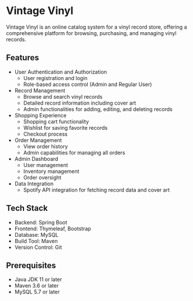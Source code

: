 # Vintage Vinyl

Vintage Vinyl is an online catalog system for a vinyl record store, offering a comprehensive platform for browsing, purchasing, and managing vinyl records.

## Features

- User Authentication and Authorization
  - User registration and login
  - Role-based access control (Admin and Regular User)
- Record Management
  - Browse and search vinyl records
  - Detailed record information including cover art
  - Admin functionalities for adding, editing, and deleting records
- Shopping Experience
  - Shopping cart functionality
  - Wishlist for saving favorite records
  - Checkout process
- Order Management
  - View order history
  - Admin capabilities for managing all orders
- Admin Dashboard
  - User management
  - Inventory management
  - Order oversight
- Data Integration
  - Spotify API integration for fetching record data and cover art

## Tech Stack

- Backend: Spring Boot
- Frontend: Thymeleaf, Bootstrap
- Database: MySQL
- Build Tool: Maven
- Version Control: Git

## Prerequisites

- Java JDK 11 or later
- Maven 3.6 or later
- MySQL 5.7 or later

